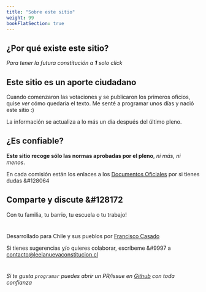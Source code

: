 ```yaml
---
title: "Sobre este sitio"
weight: 99
bookFlatSection: true
---
```

## ¿Por qué existe este sitio?
*Para tener la futura constitución a **1** solo click*

## Este sitio es un aporte ciudadano
Cuando comenzaron las votaciones y se publicaron los primeros oficios, quise *ver* cómo quedaría el texto. Me senté a programar unos días y nació este sitio :)

La información se actualiza a lo más un día después del último pleno.


## ¿Es confiable?
**Este sitio recoge sólo las normas aprobadas por el pleno**, *ni más, ni menos*. 

En cada comisión están los enlaces a los [Documentos Oficiales](https://www.chileconvencion.cl/documentos/) por si tienes dudas &#128064


## Comparte y discute &#128172
Con tu familia, tu barrio, tu escuela o tu trabajo!












# 
Desarrollado para Chile y sus pueblos por [Francisco Casado](https://github.com/FranciscoCasado/)

Si tienes sugerencias y/o quieres colaborar, escríbeme &#9997 a [contacto@leelanuevaconstitucion.cl](mailto:contacto@leelanuevaconstitucion.cl)

#
*Si te gusta `programar` puedes abrir un PR/issue en [Github](https://github.com/FranciscoCasado/borrador.cc/) con toda confianza*
  